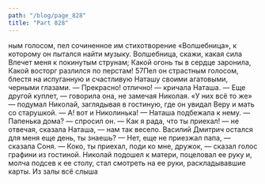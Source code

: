 ```yaml
---
path: "/blog/page_828"
title: "Part 828"
---
```


ным голосом, пел сочиненное им стихотворение «Волшебница», к которому он пытался найти музыку.
Волшебница, скажи, какая сила Влечет меня к покинутым струнам; Какой огонь ты в сердце заронила, Какой восторг разлился по перстам!
57Пел он страстным голосом, блестя на испуганную и счастливую Наташу своими агатовыми, черными глазами.
— Прекрасно! отлично! — кричала Наташа. — Еще другой куплет, — говорила она, не замечая Николая.
«У них всё то же» — подумал Николай, заглядывая в гостиную, где он увидал Веру и мать со старушкой.
— А! вот и Николинька! — Наташа подбежала к нему.
— Папенька дома? — спросил он.
— Как я рада, что ты приехал! — не отвечая, сказала Наташа, — нам так весело. Василий Дмитрич остался для меня еще день, ты знаешь?
— Нет, еще не приезжал папа, — сказала Соня.
— Коко, ты приехал, поди ко мне, дружок, — сказал голос графини из гостиной. Николай подошел к матери, поцеловал ее руку и, молча подсев к ее столу, стал смотреть на ее руки, раскладывавшие карты. Из залы всё слыша
